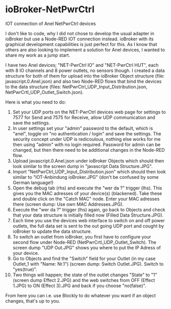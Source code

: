 # ioBroker-NetPwrCtrl
IOT connection of Anel NetPwrCtrl devices

I don't like to code, why I did not chose to develop the usual adapter in ioBroker but use a Node-RED IOT connection instead. ioBroker with its graphical development capabilities is just perfect for this. As I know that others are also looking to implement a solution for Anel devices, I wanted to share my work as a jump start.

I have two Anel devices; "NET-PwrCtrl IO" and "NET-PwrCtrl HUT", each with 8 IO channels and 8 power outlets, no sensors though. I created a data structure for both of them for upload into the ioBroker Object structure (file: javascript.0.Anel.json) and also two Node-RED flows that bind the devices to the data structure (files: NetPwrCtrl_UDP_Input_Distribution.json, NetPwrCrtl_UDP_Outlet_Switch.json). 

Here is what you need to do:

1) Set your UDP ports on the NET-PwrCtrl devices web page for settings to 7577 for Send and 7575 for Receive, allow UDP communication and save the settings.
2) In user settings set your "admin" password to the default, which is "anel", toggle on "no authentication / login" and save the settings. The security concept under UDP is redicoulous, nothing else works for me then using "admin" with no login required. Password for admin can be changed, but then there need to be additional changes in the Node-RED flow.
3) Upload javascript.0.Anel.json under ioBroker Objects which should then look similar to the screen dump in "javascript Data Structure.JPG". 
4) Import "NetPwrCtrl_UDP_Input_Distribution.json" which should then look similar to "IOT-Anbindung ioBroker.JPG" (don't be confused by some German language!)
3) Open the debug tab (rhs) and execute the "wer da ?" trigger (lhs). This gives you the MAC adresses of your device(s) (blackened). Take these and double click on the "Catch MAC" node. Enter your MAC adresses there (screen dump: Use own MAC Addresses.JPG).
5) Execute the "wer da ?" trigger (lhs) again, go back to Objects and check that your data structure is initially filled now (Filled Data Structure.JPG).
6) Each time you use the devices web interface to switch on and off power outlets, the full data set is sent to the out going UDP port and cought by ioBroker to update the data structure.
7) To switch an outlet from ioBroker, you first have to configure your second flow under Node-RED (NetPwrCrtl_UDP_Outlet_Switch). The screen dump "UDP Out.JPG" shows you where to put the IP Adress of your device.
8) Go to Objects and find the "Switch" field for your Outlet (in my case Outlet_1 with "Name: Nr.1") (screen dump: Switch Outlet.JPG). Switch to "yes(true)".
9) Two things will happen; the state of the outlet changes "State" to "1" (screen dump Effect 2.JPG) and the web switches from OFF (Effect 1.JPG) to ON (Effect 3).JPG and back if you choose "no(false)".

From here you can i.e. use Blockly to do whatever you want if an object changes, that's up to you.
